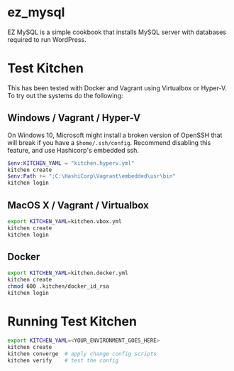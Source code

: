 # ez_mysql

EZ MySQL is a simple cookbook that installs MySQL server with databases required to run WordPress.

# Test Kitchen

This has been tested with Docker and Vagrant using Virtualbox or Hyper-V.  To try out the systems do the following:

## Windows / Vagrant / Hyper-V

On Windows 10, Microsoft might install a broken version of OpenSSH that will break if you have a `$home/.ssh/config`.  Recommend disabling this feature, and use Hashicorp's embedded ssh.

```PowerShell
$env:KITCHEN_YAML = "kitchen.hyperv.yml"
kitchen create
$env:Path += ";C:\HashiCorp\Vagrant\embedded\usr\bin"
kitchen login
```

## MacOS X / Vagrant / Virtualbox

```bash
export KITCHEN_YAML=kitchen.vbox.yml
kitchen create
kitchen login
```

## Docker

```bash
export KITCHEN_YAML=kitchen.docker.yml
kitchen create
chmod 600 .kitchen/docker_id_rsa
kitchen login
```

# Running Test Kitchen

```bash
export KITCHEN_YAML=<YOUR_ENVIRONMENT_GOES_HERE>
kitchen create
kitchen converge  # apply change config scripts
kitchen verify    # test the config
```
